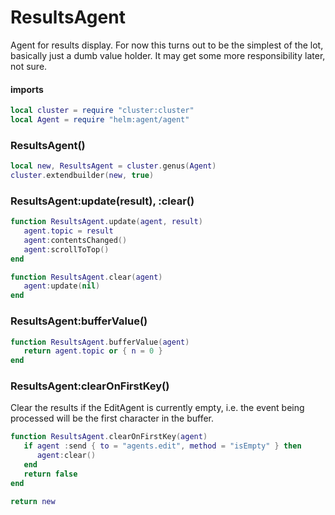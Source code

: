 # ResultsAgent

Agent for results display\. For now this turns out to be the simplest of the
lot, basically just a dumb value holder\. It may get some more responsibility
later, not sure\.

#### imports

```lua
local cluster = require "cluster:cluster"
local Agent = require "helm:agent/agent"
```


### ResultsAgent\(\)

```lua
local new, ResultsAgent = cluster.genus(Agent)
cluster.extendbuilder(new, true)
```


### ResultsAgent:update\(result\), :clear\(\)

```lua
function ResultsAgent.update(agent, result)
   agent.topic = result
   agent:contentsChanged()
   agent:scrollToTop()
end

function ResultsAgent.clear(agent)
   agent:update(nil)
end
```


### ResultsAgent:bufferValue\(\)

```lua
function ResultsAgent.bufferValue(agent)
   return agent.topic or { n = 0 }
end
```


### ResultsAgent:clearOnFirstKey\(\)

Clear the results if the EditAgent is currently empty, i\.e\. the event being
processed will be the first character in the buffer\.

```lua
function ResultsAgent.clearOnFirstKey(agent)
   if agent :send { to = "agents.edit", method = "isEmpty" } then
      agent:clear()
   end
   return false
end
```


```lua
return new
```
